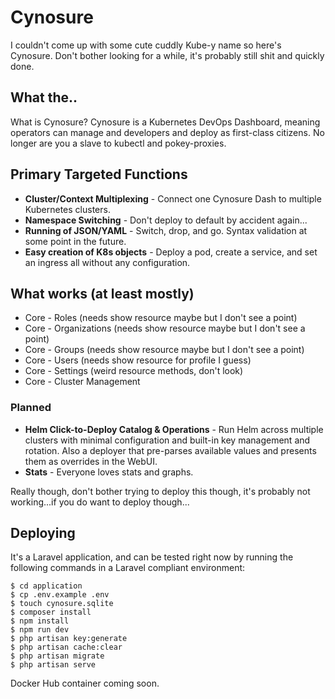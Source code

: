 # Cynosure

I couldn't come up with some cute cuddly Kube-y name so here's Cynosure.
Don't bother looking for a while, it's probably still shit and quickly done.

## What the..

What is Cynosure?  Cynosure is a Kubernetes DevOps Dashboard, meaning operators can manage and developers and deploy as first-class citizens.  No longer are you a slave to kubectl and pokey-proxies.

## Primary Targeted Functions

- **Cluster/Context Multiplexing** - Connect one Cynosure Dash to multiple Kubernetes clusters.
- **Namespace Switching** - Don't deploy to default by accident again...
- **Running of JSON/YAML** - Switch, drop, and go.  Syntax validation at some point in the future.
- **Easy creation of K8s objects** - Deploy a pod, create a service, and set an ingress all without any configuration.

## What works (at least mostly)

- Core - Roles (needs show resource maybe but I don't see a point)
- Core - Organizations (needs show resource maybe but I don't see a point)
- Core - Groups (needs show resource maybe but I don't see a point)
- Core - Users (needs show resource for profile I guess)
- Core - Settings (weird resource methods, don't look)
- Core - Cluster Management

### Planned

- **Helm Click-to-Deploy Catalog & Operations** - Run Helm across multiple clusters with minimal configuration and built-in key management and rotation.  Also a deployer that pre-parses available values and presents them as overrides in the WebUI.
- **Stats** - Everyone loves stats and graphs.


Really though, don't bother trying to deploy this though, it's probably not working...if you do want to deploy though...

## Deploying

It's a Laravel application, and can be tested right now by running the following commands in a Laravel compliant environment:

```
$ cd application
$ cp .env.example .env
$ touch cynosure.sqlite
$ composer install
$ npm install
$ npm run dev
$ php artisan key:generate
$ php artisan cache:clear
$ php artisan migrate
$ php artisan serve
```

Docker Hub container coming soon.
